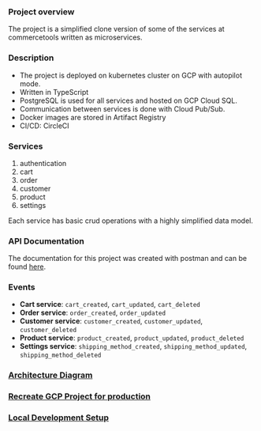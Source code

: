 ### Project overview

The project is a simplified clone version of some of the services at commercetools written as microservices.

### Description

- The project is deployed on kubernetes cluster on GCP with autopilot mode.
- Written in TypeScript
- PostgreSQL is used for all services and hosted on GCP Cloud SQL.
- Communication between services is done with Cloud Pub/Sub.
- Docker images are stored in Artifact Registry
- CI/CD: CircleCI

### Services

1. authentication
2. cart
3. order
4. customer
5. product
6. settings

Each service has basic crud operations with a highly simplified data model.

### API Documentation

The documentation for this project was created with postman and can be found [here](https://documenter.getpostman.com/view/8722825/2s8YsryZiW).

### Events

- **Cart service**: `cart_created`, `cart_updated`, `cart_deleted`
- **Order service**: `order_created`, `order_updated`
- **Customer service**: `customer_created`, `customer_updated`, `customer_deleted`
- **Product service**: `product_created`, `product_updated`, `product_deleted`
- **Settings service**: `shipping_method_created`, `shipping_method_updated`, `shipping_method_deleted`

### [Architecture Diagram](/docs/ms-commerce.png)

### [Recreate GCP Project for production](/docs/Recreate_GCP_Project.md)

### [Local Development Setup](/docs/Local_Development_Setup.md)

